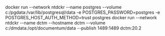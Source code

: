 docker run --network ntdckr --name postgres --volume c:/pgdata:/var/lib/postgresql/data -e POSTGRES_PASSWORD=postgres -e POSTGRES_HOST_AUTH_METHOD=trust postgres
docker run --network ntdckr --name dctm --hostname dctm --volume c:/dmdata:/opt/documentum/data --publish 1489:1489 dctm:20.2